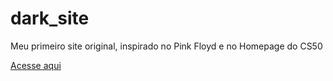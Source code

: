 # dark_site
 Meu primeiro site original, inspirado no Pink Floyd e no Homepage do CS50

[Acesse aqui](https://danilo-xaxa.github.io/dark_site/)
